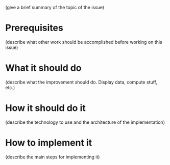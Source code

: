 (give a brief summary of the topic of the issue)

# Prerequisites

(describe what other work should be accomplished before working on this issue)

# What it should do

(describe what the improvement should do. Display data, compute stuff, etc.)

# How it should do it

(describe the technology to use and the architecture of the implementation)

# How to implement it

(describe the main steps for implementing it)
